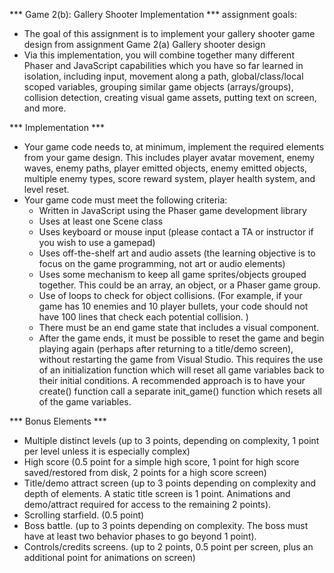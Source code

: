 *** Game 2(b): Gallery Shooter Implementation ***
assignment goals:

- The goal of this assignment is to implement your gallery shooter game design from assignment Game 2(a) Gallery shooter design
- Via this implementation, you will combine together many different Phaser and JavaScript capabilities which you have so far learned in isolation, including input, movement along a path, global/class/local scoped variables, grouping similar game objects (arrays/groups), collision detection, creating visual game assets, putting text on screen, and more.

*** Implementation ***

- Your game code needs to, at minimum, implement the required elements from your game design. This includes player avatar movement, enemy waves, enemy paths, player emitted objects, enemy emitted objects, multiple enemy types, score reward system, player health system, and level reset.
- Your game code must meet the following criteria:
    - Written in JavaScript using the Phaser game development library
    - Uses at least one Scene class
    - Uses keyboard or mouse input (please contact a TA or instructor if you wish to use a gamepad)
    - Uses off-the-shelf art and audio assets (the learning objective is to focus on the game programming, not art or audio elements)
    - Uses some mechanism to keep all game sprites/objects grouped together. This could be an array, an object, or a Phaser game group.
    - Use of loops to check for object collisions. (For example, if your game has 10 enemies and 10 player bullets, your code should not have 100 lines that check each potential collision. )
    - There must be an end game state that includes a visual component.
    - After the game ends, it must be possible to reset the game and begin playing again (perhaps after returning to a title/demo screen), without restarting the game from Visual Studio. This requires the use of an initialization function which will reset all game variables back to their initial conditions. A recommended approach is to have your create() function call a separate init_game() function which resets all of the game variables.

*** Bonus Elements ***
- Multiple distinct levels (up to 3 points, depending on complexity, 1 point per level unless it is especially complex)
- High score (0.5 point for a simple high score, 1 point for high score saved/restored from disk, 2 points for a high score screen)
- Title/demo attract screen (up to 3 points depending on complexity and depth of elements. A static title screen is 1 point. Animations and demo/attract required for access to the remaining 2 points).
- Scrolling starfield. (0.5 point)
- Boss battle. (up to 3 points depending on complexity. The boss must have at least two behavior phases to go beyond 1 point). 
- Controls/credits screens. (up to 2 points, 0.5 point per screen, plus an additional point for animations on screen)